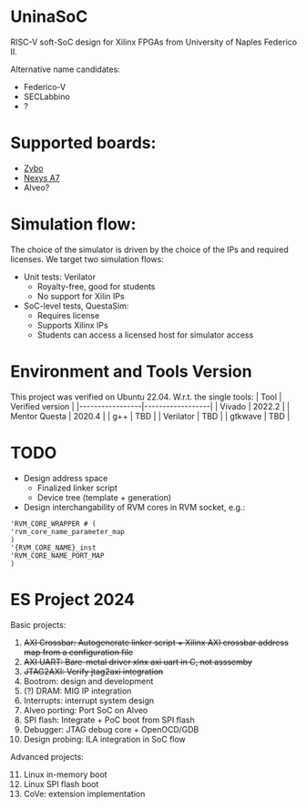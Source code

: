# UninaSoC
RISC-V soft-SoC design for Xilinx FPGAs from University of Naples Federico II.

Alternative name candidates:
* Federico-V
* SECLabbino
* ?

# Supported boards:
- [Zybo](https://digilent.com/reference/programmable-logic/zybo/reference-manual)
- [Nexys A7](https://digilent.com/shop/nexys-a7-fpga-trainer-board-recommended-for-ece-curriculum/)
- Alveo?

# Simulation flow:
The choice of the simulator is driven by the choice of the IPs and required licenses. We target two simulation flows:
* Unit tests: Verilator
   * Royalty-free, good for students
   * No support for Xilin IPs
* SoC-level tests, QuestaSim:
   * Requires license
   * Supports Xilinx IPs
   * Students can access a licensed host for simulator access

# Environment and Tools Version 
This project was verified on Ubuntu 22.04.
W.r.t. the single tools:
| Tool            | Verified version |
|-----------------|------------------|
| Vivado          | 2022.2           |
| Mentor Questa   | 2020.4           |
| g++             | TBD              |
| Verilator       | TBD              |
| gtkwave         | TBD              |

# TODO
* Design address space
	* Finalized linker script
 	* Device tree (template + generation)
* Design interchangability of RVM cores in RVM socket, e.g.:
```
'RVM_CORE_WRAPPER # (
'rvm_core_name_parameter_map
) 
'{RVM_CORE_NAME}_inst 
'RVM_CORE_NAME_PORT_MAP
)
```

# ES Project 2024
Basic projects:

1. ~~AXI Crossbar: Autogenerate linker script + Xilinx AXI crossbar address map from a configuration file~~  
2. ~~AXI UART: Bare-metal driver xlnx axi uart in C, not asssemby~~
3. ~~JTAG2AXI: Verify jtag2axi integration~~
4. Bootrom: design and development
5. (?) DRAM: MIG IP integration
6. Interrupts: interrupt system design
7. Alveo porting: Port SoC on Alveo
8. SPI flash: Integrate + PoC boot from SPI flash
9. Debugger: JTAG debug core + OpenOCD/GDB
10. Design probing: ILA integration in SoC flow

Advanced projects:

11. Linux in-memory boot 
12. Linux SPI flash boot 
13. CoVe: extension implementation
